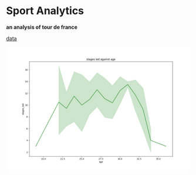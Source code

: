 # Sport Analytics
**an analysis of tour de france**


[data](https://raw.githubusercontent.com/rfordatascience/tidytuesday/master/data/2020/2020-04-07/tdf_winners.csv)

![image](https://github.com/mgangla/Sport_Analytics/blob/main/images/stages_led_against_age.png?raw=true)

 
